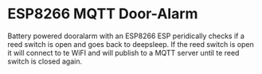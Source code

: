 # ESP8266 MQTT Door-Alarm
Battery powered dooralarm with an ESP8266
ESP peridically checks if a reed switch is open and goes back to deepsleep. If the reed switch is open it will connect to te WiFI and will publish to a MQTT server until te reed switch is closed again.

